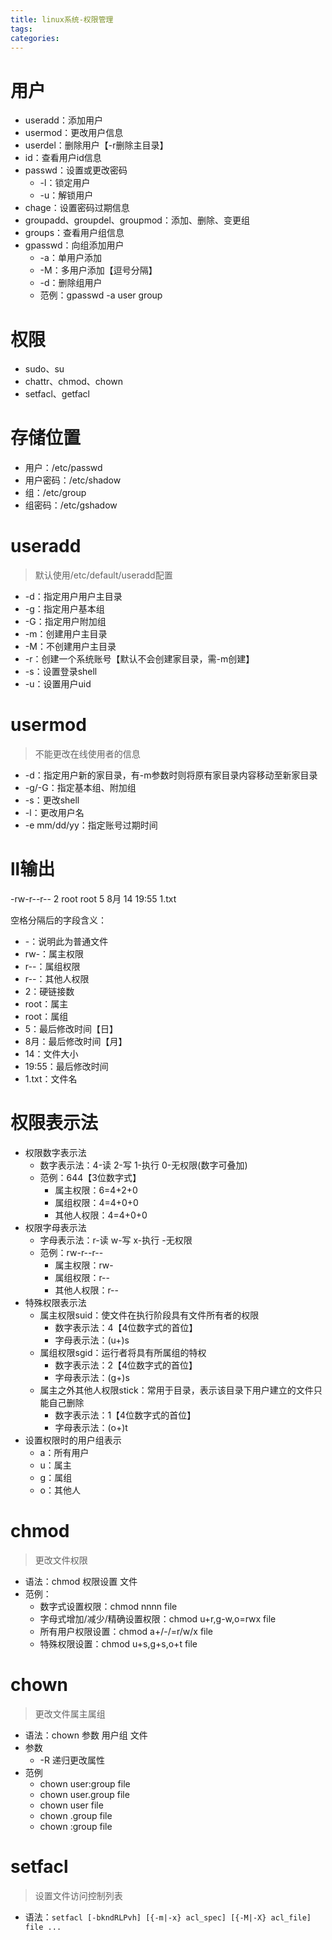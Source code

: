 ```yaml
---
title: linux系统-权限管理
tags:
categories:
---
```

# 用户
* useradd：添加用户
* usermod：更改用户信息
* userdel：删除用户【-r删除主目录】
* id：查看用户id信息
* passwd：设置或更改密码
    - -l：锁定用户
    - -u：解锁用户
* chage：设置密码过期信息
* groupadd、groupdel、groupmod：添加、删除、变更组
* groups：查看用户组信息
* gpasswd：向组添加用户
    - -a：单用户添加
    - -M：多用户添加【逗号分隔】
    - -d：删除组用户
    - 范例：gpasswd -a user group

# 权限
* sudo、su
* chattr、chmod、chown
* setfacl、getfacl

# 存储位置
* 用户：/etc/passwd
* 用户密码：/etc/shadow
* 组：/etc/group
* 组密码：/etc/gshadow

# useradd
>默认使用/etc/default/useradd配置

* -d：指定用户用户主目录
* -g：指定用户基本组
* -G：指定用户附加组
* -m：创建用户主目录
* -M：不创建用户主目录
* -r：创建一个系统账号【默认不会创建家目录，需-m创建】
* -s：设置登录shell
* -u：设置用户uid

# usermod
>不能更改在线使用者的信息

* -d：指定用户新的家目录，有-m参数时则将原有家目录内容移动至新家目录
* -g/-G：指定基本组、附加组
* -s：更改shell
* -l：更改用户名
* -e mm/dd/yy：指定账号过期时间

# ll输出
-rw-r--r-- 2 root root 5 8月  14 19:55 1.txt

空格分隔后的字段含义：

* -：说明此为普通文件
* rw-：属主权限
* r--：属组权限
* r--：其他人权限
* 2：硬链接数
* root：属主
* root：属组
* 5：最后修改时间【日】
* 8月：最后修改时间【月】
* 14：文件大小
* 19:55：最后修改时间
* 1.txt：文件名

# 权限表示法
* 权限数字表示法
    - 数字表示法：4-读 2-写 1-执行 0-无权限(数字可叠加)
    - 范例：644【3位数字式】
        + 属主权限：6=4+2+0
        + 属组权限：4=4+0+0
        + 其他人权限：4=4+0+0
* 权限字母表示法
    - 字母表示法：r-读 w-写 x-执行 -无权限
    - 范例：rw-r--r--
        + 属主权限：rw-
        + 属组权限：r--
        + 其他人权限：r--
* 特殊权限表示法
    - 属主权限suid：使文件在执行阶段具有文件所有者的权限
        + 数字表示法：4【4位数字式的首位】
        + 字母表示法：(u+)s
    - 属组权限sgid：运行者将具有所属组的特权
        + 数字表示法：2【4位数字式的首位】
        + 字母表示法：(g+)s
    - 属主之外其他人权限stick：常用于目录，表示该目录下用户建立的文件只能自己删除
        + 数字表示法：1【4位数字式的首位】
        + 字母表示法：(o+)t
* 设置权限时的用户组表示
    - a：所有用户
    - u：属主
    - g：属组
    - o：其他人

# chmod
>更改文件权限

* 语法：chmod 权限设置 文件
* 范例：
    - 数字式设置权限：chmod nnnn file
    - 字母式增加/减少/精确设置权限：chmod u+r,g-w,o=rwx file
    - 所有用户权限设置：chmod a+/-/=r/w/x file
    - 特殊权限设置：chmod u+s,g+s,o+t file

# chown
>更改文件属主属组

* 语法：chown 参数 用户组 文件
* 参数
    - -R 递归更改属性
* 范例
    - chown user:group file
    - chown user.group file
    - chown user file
    - chown .group file
    - chown :group file

# setfacl
>设置文件访问控制列表

* 语法：`setfacl [-bkndRLPvh] [{-m|-x} acl_spec] [{-M|-X} acl_file] file ...`
